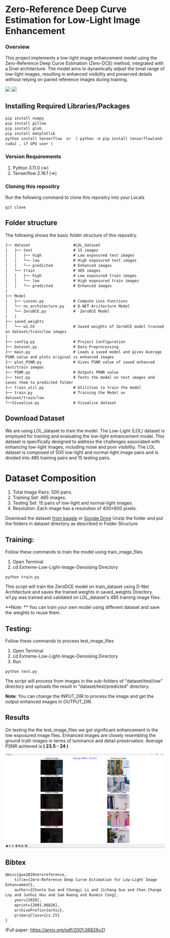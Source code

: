 # Zero-Reference Deep Curve Estimation for Low-Light Image Enhancement
### Overview
This project implements a low-light image enhancement model using the Zero-Reference Deep Curve Estimation (Zero-DCE) method, integrated with a Dnet architecture. The model aims to dynamically adjust the tonal range of low-light images, resulting in enhanced visibility and preserved details without relying on paired reference images during training.
 
<img src="assets/GIF1.gif" height="300">   <img src="assets/GIF2.gif" height="300"> 
## Installing Required Libraries/Packages
```
pip install numpy
pip install pillow
pip install glob
pip install matplotlib
python install tenserflow  or  ( python -m pip install tensorflow[and-cuda] , if GPU user )
```

### Version Requirements
1. Python 3.11.0 (=>)
2. Tenserflow 2.16.1 (=>)

### Cloning this repositry
Run the following command to clone this repositry into your Locals
```
git clone 
```
## Folder structure
The following shows the basic folder structure of this repositry.
```
├── dataset                   #LOL_dataset
│   ├── test                  # 15 images
│   │   ├── high              # Low exposured test images
│   │   └── low               # High exposured test images
│   │   └── predicted         # Enhanced images
│   └── train                 # 485 images
│   │   ├── high              # Low exposured train images
│   │   └── low               # High exposured train images
│   │   └── predicted         # Enhanced images
|   
├── Model               
│   ├── Losses.py             # Compute Loss Functions  
│   └── nn_architecture.py    # D-NET Arcitecture Model
│   └── ZeroDCE.py            #  ZeroDCE Model
|   |
├── saved_weights             
│   └── w1.h5                 # Saved weights of ZeroDCE model trained on dataset/train/low images
│   
├── config.py                 # Project Configuration
├── Dataset.py                # Data Preprocessing
├── main.py                   # Loads a saved model and gives Average PSNR value and plots original vs enhanced images
├── plot_PSNR.py              # Gives PSNR value of saved enhanced test/train images
├── PSNR.py                   # Outputs PRNR value 
├── test.py                   # Tests the model on test images and saves them to predicted folder
├── train_util.py             # Utilities to train the model
├── train.py                  # Training the Model on dataset/train/low
└──Visualise.py               # Visualise dataset
```
## Download Dataset
We are using LOL_dataset to train the model. The Low-Light (LOL) dataset is employed for training and evaluating the low-light enhancement model. This dataset is specifically designed to address the challenges associated with enhancing low-light images, including noise and poor visibility.
The LOL dataset is composed of 500 low-light and normal-light image pairs and is divided into 485 training pairs and 15 testing pairs.
# Dataset Composition
1. Total Image Pairs: 500 pairs.
2. Training Set: 485 images.
3. Testing Set: 15 pairs of low-light and normal-light images.
4. Resolution: Each image has a resolution of 400×600 pixels.
   
Download the dataset <a href="https://www.kaggle.com/datasets/soumikrakshit/lol-dataset">from kaggle</a> or <a href="">Google Drive</a>
Unzip the folder and put the folders in dataset directory as described in Folder Structure

## Training: 
Follow these commands to train the model using train_image_files
1. Open Terminal
2. cd Extreme-Low-Light-Image-Denoising Directory
```
python train.py
```
This script will train the ZeroDCE model on train_dataset using D-Net Architecture and saves the trained weights in saved_weights Directory.
w1.py was trained and validated on LOL_dataset's 485 training image files. 

**Note: ** You can train your own model using different dataset and save the weights to reuse them.

## Testing: 
Follow these commands to process test_image_files
1. Open Terminal
2. cd Extreme-Low-Light-Image-Denoising Directory
3. Run 
```
python test.py 
```
The script will process from images in the sub-folders of "dataset/test/low" directory and uploads the result in "dataset/test/predicted" directory.

**Note**: You can change the INPUT_DIR to process the image and get the output enhanced images in OUTPUT_DIR.

## Results
On testing the the test_image_files we got significant enhancement in the low exposured image files. Enhanced images are closely resembling the ground truth images in terms of luminance and detail preservation. 
Average PSNR achieved is **( 23.5 - 24 )**

<img src="assets/PsNr.png">

## Bibtex
```
@misc{guo2020zeroreference,
    title={Zero-Reference Deep Curve Estimation for Low-Light Image Enhancement},
    author={Chunle Guo and Chongyi Li and Jichang Guo and Chen Change Loy and Junhui Hou and Sam Kwong and Runmin Cong},
    year={2020},
    eprint={2001.06826},
    archivePrefix={arXiv},
    primaryClass={cs.CV}
}
```

(Full paper: https://arxiv.org/pdf/2001.06826v2)
